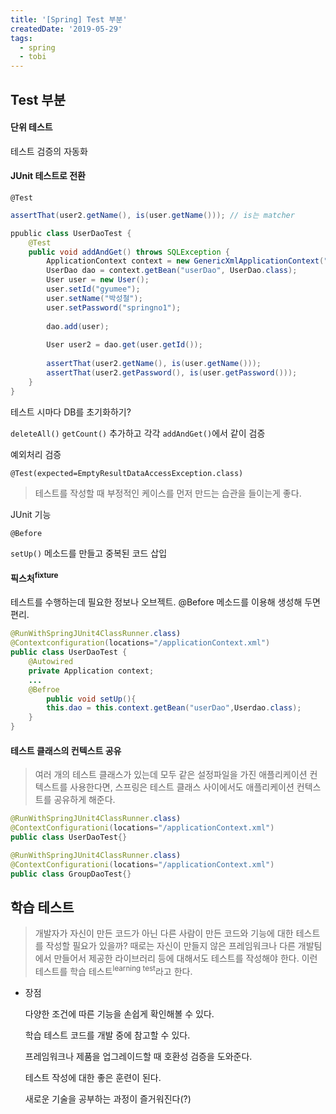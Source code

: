 ```yaml
---
title: '[Spring] Test 부분'
createdDate: '2019-05-29'
tags:
  - spring
  - tobi
---
```

## Test 부분

#### 단위 테스트

테스트 검증의 자동화

#### JUnit 테스트로 전환

`@Test`

```java
assertThat(user2.getName(), is(user.getName())); // is는 matcher
```

```java
ppublic class UserDaoTest {
    @Test
    public void addAndGet() throws SQLException {
        ApplicationContext context = new GenericXmlApplicationContext("applicationContext.xml");
        UserDao dao = context.getBean("userDao", UserDao.class);
        User user = new User();
        user.setId("gyumee");
        user.setName("박성철");
        user.setPassword("springno1");
        
        dao.add(user);
        
        User user2 = dao.get(user.getId());
        
        assertThat(user2.getName(), is(user.getName()));
        assertThat(user2.getPassword(), is(user.getPassword()));
    }
}
```

테스트 시마다 DB를 초기화하기?

`deleteAll()` `getCount()` 추가하고 각각 `addAndGet()`에서 같이 검증

예외처리 검증

`@Test(expected=EmptyResultDataAccessException.class)`

> 테스트를 작성할 때 부정적인 케이스를 먼저 만드는 습관을 들이는게 좋다.

JUnit 기능

`@Before`

`setUp()` 메소드를 만들고 중복된 코드 삽입

#### 픽스처<sup>fixture</sup>

테스트를 수행하는데 필요한 정보나 오브젝트. @Before 메소드를 이용해 생성해 두면 편리.

```java
@RunWithSpringJUnit4ClassRunner.class)
@Contextconfiguration(locations="/applicationContext.xml")
public class UserDaoTest {
    @Autowired
    private Application context;
    ...
    @Befroe
        public void setUp(){
        this.dao = this.context.getBean("userDao",Userdao.class);
    }   
}
```

#### 테스트 클래스의 컨텍스트 공유

> 여러 개의 테스트 클래스가 있는데 모두 같은 설정파일을 가진 애플리케이션 컨텍스트를 사용한다면,  스프링은 테스트 클래스 사이에서도 애플리케이션 컨텍스트를 공유하게 해준다.

```java
@RunWithSpringJUnit4ClassRunner.class)
@ContextConfigurationi(locations="/applicationContext.xml")
public class UserDaoTest{}

@RunWithSpringJUnit4ClassRunner.class)
@ContextConfigurationi(locations="/applicationContext.xml")
public class GroupDaoTest{}
```



## 학습 테스트

> 개발자가 자신이 만든 코드가 아닌 다른 사람이 만든 코드와 기능에 대한 테스트를 작성할 필요가 있을까? 때로는 자신이 만들지 않은 프레임워크나 다른 개발팀에서 만들어서 제공한 라이브러리 등에 대해서도 테스트를 작성해야 한다. 이런 테스트를 학습 테스트<sup>learning test</sup>라고 한다.

- 장점

  다양한 조건에 따른 기능을 손쉽게 확인해볼 수 있다.

  학습 테스트 코드를 개발 중에 참고할 수 있다.

  프레임워크나 제품을 업그레이드할 때 호환성 검증을 도와준다.

  테스트 작성에 대한 좋은 훈련이 된다.

  새로운 기술을 공부하는 과정이 즐거워진다(?)

